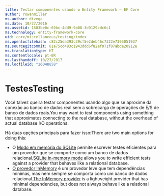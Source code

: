 ```yaml
---
title: Testar componentes usando o Entity Framework – EF Core
author: rowanmiller
ms.author: divega
ms.date: 10/27/2016
ms.assetid: 1603be0c-69bc-4dd9-9a08-3d0129cdc6c1
ms.technology: entity-framework-core
uid: core/miscellaneous/testing/index
ms.openlocfilehash: c82c25da393c39cf5e2deb46c7322e7395051937
ms.sourcegitcommit: 01a75cd483c1943ddd6f82af971f07abde20912e
ms.translationtype: HT
ms.contentlocale: pt-BR
ms.lasthandoff: 10/27/2017
ms.locfileid: "26048858"
---
```

# <a name="testing"></a><span data-ttu-id="a82c5-102">Testes</span><span class="sxs-lookup"><span data-stu-id="a82c5-102">Testing</span></span>

<span data-ttu-id="a82c5-103">Você talvez queira testar componentes usando algo que se aproxime da conexão ao banco de dados real sem a sobrecarga de operações de E/S de banco de dados reais.</span><span class="sxs-lookup"><span data-stu-id="a82c5-103">You may want to test components using something that approximates connecting to the real database, without the overhead of actual database I/O operations.</span></span>

<span data-ttu-id="a82c5-104">Há duas opções principais para fazer isso:</span><span class="sxs-lookup"><span data-stu-id="a82c5-104">There are two main options for doing this:</span></span>
 * <span data-ttu-id="a82c5-105">O [Modo em memória do SQLite](sqlite.md) permite escrever testes eficientes para um provedor que se comporte como um banco de dados relacional.</span><span class="sxs-lookup"><span data-stu-id="a82c5-105">[SQLite in-memory mode](sqlite.md) allows you to write efficient tests against a provider that behaves like a relational database.</span></span>
 * <span data-ttu-id="a82c5-106">[O provedor InMemory](in-memory.md) é um provedor leve que tem dependências mínimas, mas nem sempre se comporta como um banco de dados relacional.</span><span class="sxs-lookup"><span data-stu-id="a82c5-106">[The InMemory provider](in-memory.md) is a lightweight provider that has minimal dependencies, but does not always behave like a relational database.</span></span>
